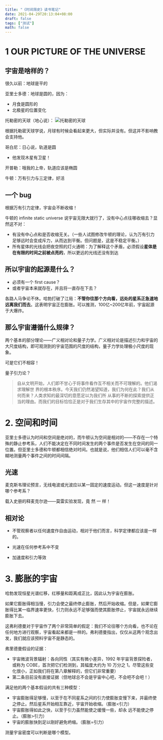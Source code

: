 ```yaml
---
title: "《时间简史》读书笔记"
date: 2021-04-29T20:13:04+08:00
draft: false
tags: ["测试"]
math: false
---
```




<!--more-->

# 1 OUR PICTURE OF THE UNIVERSE

## 宇宙是啥样的？

很久以前：地球是平的

亚里士多德：地球是圆的，因为：
- 月食是圆形的
- 北极星的位置变化

托勒密的天球（地心说）：
![托勒密的天球](/image/skyball.png)

根据托勒密天球学说，月球有时候会看起来更大，但实际并没有。但这并不影响教会支持他。

哥白尼：日心说，轨道是圆
- 他发现木星有卫星！

开普勒：哦我的上帝，轨道应该是椭圆

牛顿：万有引力与三定律，好活

## 一个 bug

根据万有引力定律，宇宙会不断收缩！

牛顿的 infinite static universe 说宇宙无限大就行了，没有中心点往哪收缩去？显然这不对：
- 有没有中心点和是否收缩无关。（一些人试图修改牛顿的理论，认为万有引力足够远时会变成斥力，从而达到平衡。但问题是，这是不稳定平衡。）
- 所有星体的光线会把夜空照的灯火通明：为了解释这个矛盾，必须假设**星体是在有限的时间之前被点亮的**，所以更远的光线还没有到达

## 所以宇宙的起源是什么？

- 必须有一个 first cause？
- 或者宇宙本来就存在，并且将一直存在下去？

各路人马争论不休。哈勃打破了江局：**不管你往那个方向看，远处的星系正急速地远离我们而去**。这表明宇宙正在膨胀。可以推测，100亿~200亿年前，宇宙起源于大爆炸。

## 那么宇宙遵循什么规律？

两个基本的部分理论——广义相对论和量子力学。广义相对论是描述引力和宇宙的大尺度结构，即可观测到的宇宙范围的尺度的结构，量子力学处理极小尺度的现象。

可是它们不相容！

量子引力论？

> 自从文明开始，人们即不甘心于将事件看作互不相关而不可理解的。他们渴求理解世 界的根本秩序。今天我们仍然渴望知道，我们为何在此？我们从何而来？人类求知的最深切的意愿足以为我们所 从事的不断的探索提供正当的理由。而我们的目标恰恰正是对于我们生存其中的宇宙作完整的描述。

# 2. 空间和时间

亚里士多德认为时间和空间是绝对的，而牛顿认为空间是相对的——不存在一个特殊的静止参考系，人们不能决定在不同时间发生的两个事件是否发生在空间的同一位置。但亚里士多德和牛顿都相信绝对时间。也就是说，他们相信人们可以毫不含糊地测量两个事件之间的时间间隔。

## 光速

麦克斯韦理论预言，无线电波或光波应以某一固定的速度运动。但这一速度是针对哪个参考系？

载入史册的释麦克尔逊——莫雷实验发现，竟 然 一 样！

## 相对论

- 不管观察者以任何速度作自由运动，相对于他们而言，科学定律都应该是一样的。
- 光速在任何参考系中不变

- 加速度和引力等效

# 3. 膨胀的宇宙

哈勃发现恒星光谱红移，红移量和距离成正比，因此认为宇宙在膨胀。

如果它膨胀得相当慢，引力会使之最终停止膨胀，然后开始收缩。但是，如果它膨胀得比某一临界速率更快，引力则永远不足够强而使其膨胀停止，宇宙就永远继续膨胀下去。

这弗利德曼对于宇宙作了两个非常简单的假定：我们不论往哪个方向看，也不论在任何地方进行观察，宇宙看起来都是一样的。弗利德曼指出，仅仅从这两个观念出发，我们就应该预料宇宙不是静态的。

弗里德曼假设的证据：
- 宇宙微波背景辐射：各向同性（其实有微小差异，1992 年宇宙背景探险者，或称为 COBE，首次把它们检测到，其幅度大约为 10 万分之 1。尽管这些变化很小，正如我们将在第八章解释的，但它们非常重要）
- 第二条目前没有直接证据（但地球总不会是宇宙中心吧，不会吧不会吧！）

满足他的两个基本假设的共有三种模型：
- 宇宙膨胀得足够慢，以至于在不同星系之间的引力使膨胀变慢下来，并最终使之停止。然后星系开始相互靠近，宇宙开始收缩。（膨胀<引力）
- 宇宙膨胀得如此之快，以至于引力虽然能使之缓慢一些，却永
远不能使之停止。（膨胀>引力）
- 宇宙的膨胀快到足以刚好避免坍缩。（膨胀=引力）

测量宇宙密度可以判断是哪个模型。